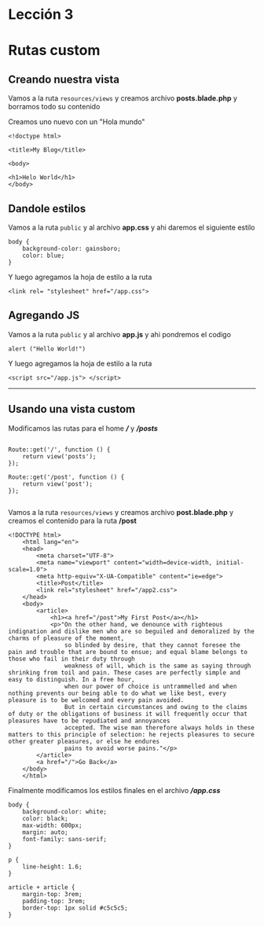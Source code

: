 # Lección 3

# Rutas custom

## Creando nuestra vista

Vamos a la ruta `resources/views` y creamos archivo **posts.blade.php** y borramos todo su contenido

Creamos uno nuevo con un "Hola mundo"

```
<!doctype html>

<title>My Blog</title>

<body>

<h1>Helo World</h1>
</body>

```

## Dandole estilos

Vamos a la ruta `public` y al archivo **app.css** y ahi daremos el siguiente estilo

```
body {
    background-color: gainsboro;
    color: blue;
}

```

Y luego agregamos la hoja de estilo a la ruta

```
<link rel= "stylesheet" href="/app.css">
```

## Agregando JS

Vamos a la ruta `public` y al archivo **app.js** y ahi pondremos el codigo

```
alert ("Hello World!")
```

Y luego agregamos la hoja de estilo a la ruta

```
<script src="/app.js"> </script>
```

---

## Usando una vista custom

Modificamos las rutas para el home **_/_** y **_/posts_**

```

Route::get('/', function () {
    return view('posts');
});

Route::get('/post', function () {
    return view('post');
});


```

Vamos a la ruta `resources/views` y creamos archivo **post.blade.php** y creamos el contenido para la ruta **/post**

```
<!DOCTYPE html>
    <html lang="en">
    <head>
        <meta charset="UTF-8">
        <meta name="viewport" content="width=device-width, initial-scale=1.0">
        <meta http-equiv="X-UA-Compatible" content="ie=edge">
        <title>Post</title>
        <link rel="stylesheet" href="/app2.css">
    </head>
    <body>
        <article>
            <h1><a href="/post">My First Post</a></h1>
            <p>"On the other hand, we denounce with righteous indignation and dislike men who are so beguiled and demoralized by the charms of pleasure of the moment,
                so blinded by desire, that they cannot foresee the pain and trouble that are bound to ensue; and equal blame belongs to those who fail in their duty through
                weakness of will, which is the same as saying through shrinking from toil and pain. These cases are perfectly simple and easy to distinguish. In a free hour,
                when our power of choice is untrammelled and when nothing prevents our being able to do what we like best, every pleasure is to be welcomed and every pain avoided.
                But in certain circumstances and owing to the claims of duty or the obligations of business it will frequently occur that pleasures have to be repudiated and annoyances
                accepted. The wise man therefore always holds in these matters to this principle of selection: he rejects pleasures to secure other greater pleasures, or else he endures
                pains to avoid worse pains."</p>
        </article>
        <a href="/">Go Back</a>
    </body>
    </html>
```

Finalmente modificamos los estilos finales en el archivo **_/app.css_**

```
body {
    background-color: white;
    color: black;
    max-width: 600px;
    margin: auto;
    font-family: sans-serif;
}

p {
    line-height: 1.6;
}

article + article {
    margin-top: 3rem;
    padding-top: 3rem;
    border-top: 1px solid #c5c5c5;
}

```
